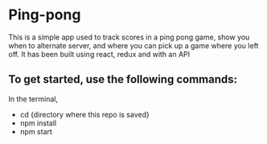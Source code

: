 # Ping-pong 
This is a simple app used to track scores in a ping pong game, show you when to alternate server, and where you can pick up a game where you left off. It has been built using react, redux and with an API 

## To get started, use the following commands: 
In the terminal, 
- cd {directory where this repo is saved} 
- npm install
- npm start

